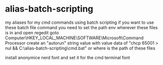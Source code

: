# alias-batch-scripting
my aliases for my cmd commands using batch scripting
if you want to use these batch file command you need to set the path env wherever these files is in and 
open regedit goto Computer\HKEY_LOCAL_MACHINE\SOFTWARE\Microsoft\Command Processor
create an "autorun" string value with value data of "chcp 65001 > nul && C:\alias-batch-scripting\cmd.bat" or where is the path of these files

install anonymice nerd font and set it for the cmd terminal font
